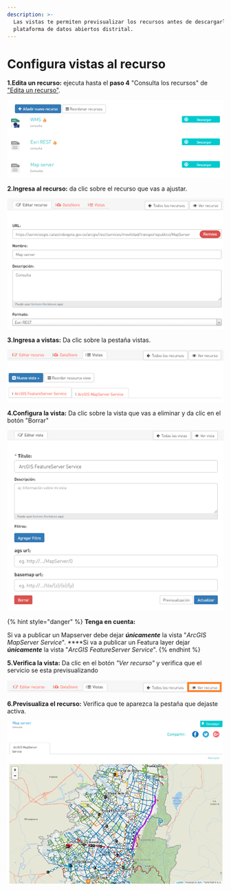 ```yaml
---
description: >-
  Las vistas te permiten previsualizar los recursos antes de descargarlos de la
  plataforma de datos abiertos distrital.
---
```


# Configura vistas al recurso

**1.Edita un recurso:** ejecuta hasta el **paso 4** "Consulta los recursos" de ["Edita un recurso"](https://datosbogota.gitbook.io/manual-usuario/agregar-un-conjunto-de-datos-o-dataset/edita-un-recurso). 

![](.gitbook/assets/image%20%28138%29.png)

**2.Ingresa al recurso:** da clic sobre el recurso que vas a ajustar.

![](.gitbook/assets/image%20%2863%29.png)

**3.Ingresa a vistas:** Da clic sobre la pestaña vistas.

![](.gitbook/assets/image%20%28150%29.png)

**4.Configura la vista:** Da clic sobre la vista que vas a eliminar y da clic en el botón "Borrar"

![](.gitbook/assets/image%20%28140%29.png)

{% hint style="danger" %}
**Tenga en cuenta:**

Si va a publicar un Mapserver debe dejar _**únicamente**_ la vista "_ArcGIS MapServer Service_".        ****Si va a publicar un Featura layer  dejar _**únicamente**_ la vista "_ArcGIS FeatureServer Service_".
{% endhint %}

**5.Verifica la vista:** Da clic en el botón _"Ver recurso"_ y verifica que el servicio se esta previsualizando

![](.gitbook/assets/image%20%2845%29.png)

**6.Previsualiza el recurso:** Verifica que te aparezca la pestaña que dejaste activa.

![](.gitbook/assets/image%20%2833%29.png)

